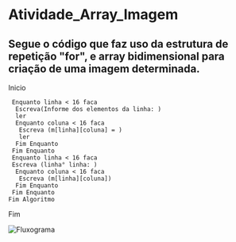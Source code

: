 # Atividade_Array_Imagem

## Segue o código que faz uso da estrutura de repetição "for", e array bidimensional para criação de uma imagem determinada. 

Inicio

     Enquanto linha < 16 faca
      Escreva(Informe dos elementos da linha: )
      ler
      Enquanto coluna < 16 faca
       Escreva (m[linha][coluna] = )
       ler
      Fim Enquanto
     Fim Enquanto
     Enquanto linha < 16 faca
     Escreva (linha° linha: )
      Enquanto coluna < 16 faca
       Escreva (m[linha][coluna])
      Fim Enquanto 
     Fim Enquanto
    Fim Algoritmo 
Fim   

![Fluxograma]()
